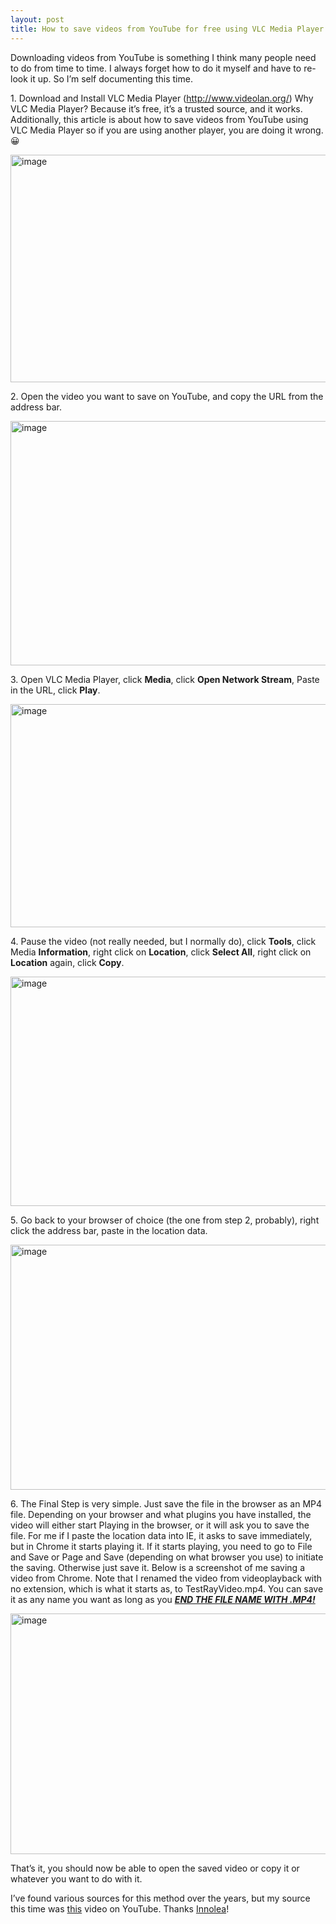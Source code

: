 ```yaml
---
layout: post
title: How to save videos from YouTube for free using VLC Media Player in six easy steps
---
```


<p>Downloading videos from YouTube is something I think many people need to do from time to time. I always forget how to do it myself and have to re-look it up. So I’m self documenting this time. </p>
<p>1. Download and Install VLC Media Player (<a title="http://www.videolan.org/" target="_blank" href="http://www.videolan.org/">http://www.videolan.org/</a>) Why VLC Media Player? Because it’s free, it’s a trusted source, and it works. Additionally, this article is about how to save videos from YouTube using VLC Media Player so if you are using another player, you are doing it wrong. 😀</p>
<p><a rel="lightbox" href="http://www.drowningintechnicaldebt.com/images/www_drowningintechnicaldebt_com/RoyAshbrook/Windows-Live-Writer/How-to-save-a-video-from-youtube-for-fre_A4A3/image_2.png"><img style="BACKGROUND-IMAGE: none; BORDER-BOTTOM: 0px; BORDER-LEFT: 0px; PADDING-LEFT: 0px; PADDING-RIGHT: 0px; DISPLAY: inline; BORDER-TOP: 0px; BORDER-RIGHT: 0px; PADDING-TOP: 0px" title="image" border="0" alt="image" width="604" height="364" src="http://www.drowningintechnicaldebt.com/images/www_drowningintechnicaldebt_com/RoyAshbrook/Windows-Live-Writer/How-to-save-a-video-from-youtube-for-fre_A4A3/image_thumb.png" /></a></p>
<p>2. Open the video you want to save on YouTube, and copy the URL from the address bar.</p>
<p><a rel="lightbox" href="http://www.drowningintechnicaldebt.com/images/www_drowningintechnicaldebt_com/RoyAshbrook/Windows-Live-Writer/How-to-save-a-video-from-youtube-for-fre_A4A3/image_4.png"><img style="BACKGROUND-IMAGE: none; BORDER-BOTTOM: 0px; BORDER-LEFT: 0px; PADDING-LEFT: 0px; PADDING-RIGHT: 0px; DISPLAY: inline; BORDER-TOP: 0px; BORDER-RIGHT: 0px; PADDING-TOP: 0px" title="image" border="0" alt="image" width="604" height="391" src="http://www.drowningintechnicaldebt.com/images/www_drowningintechnicaldebt_com/RoyAshbrook/Windows-Live-Writer/How-to-save-a-video-from-youtube-for-fre_A4A3/image_thumb_1.png" /></a></p>
<p>3. Open VLC Media Player, click <strong>Media</strong>, click <strong>Open Network Stream</strong>, Paste in the URL, click <strong>Play</strong>.</p>
<p><a rel="lightbox" href="http://www.drowningintechnicaldebt.com/images/www_drowningintechnicaldebt_com/RoyAshbrook/Windows-Live-Writer/How-to-save-a-video-from-youtube-for-fre_A4A3/image_6.png"><img style="BACKGROUND-IMAGE: none; BORDER-BOTTOM: 0px; BORDER-LEFT: 0px; PADDING-LEFT: 0px; PADDING-RIGHT: 0px; DISPLAY: inline; BORDER-TOP: 0px; BORDER-RIGHT: 0px; PADDING-TOP: 0px" title="image" border="0" alt="image" width="604" height="357" src="http://www.drowningintechnicaldebt.com/images/www_drowningintechnicaldebt_com/RoyAshbrook/Windows-Live-Writer/How-to-save-a-video-from-youtube-for-fre_A4A3/image_thumb_2.png" /></a></p>
<p>4. Pause the video (not really needed, but I normally do), click <strong>Tools</strong>, click Media <strong>Information</strong>, right click on <strong>Location</strong>, click <strong>Select All</strong>, right click on <strong>Location</strong> again, click <strong>Copy</strong>.</p>
<p><a rel="lightbox" href="http://www.drowningintechnicaldebt.com/images/www_drowningintechnicaldebt_com/RoyAshbrook/Windows-Live-Writer/How-to-save-a-video-from-youtube-for-fre_A4A3/image_8.png"><img style="BACKGROUND-IMAGE: none; BORDER-BOTTOM: 0px; BORDER-LEFT: 0px; PADDING-LEFT: 0px; PADDING-RIGHT: 0px; DISPLAY: inline; BORDER-TOP: 0px; BORDER-RIGHT: 0px; PADDING-TOP: 0px" title="image" border="0" alt="image" width="954" height="367" src="http://www.drowningintechnicaldebt.com/images/www_drowningintechnicaldebt_com/RoyAshbrook/Windows-Live-Writer/How-to-save-a-video-from-youtube-for-fre_A4A3/image_thumb_3.png" /></a></p>
<p>5. Go back to your browser of choice (the one from step 2, probably), right click the address bar, paste in the location data.</p>
<p><a rel="lightbox" href="http://www.drowningintechnicaldebt.com/images/www_drowningintechnicaldebt_com/RoyAshbrook/Windows-Live-Writer/How-to-save-a-video-from-youtube-for-fre_A4A3/image_10.png"><img style="BACKGROUND-IMAGE: none; BORDER-BOTTOM: 0px; BORDER-LEFT: 0px; PADDING-LEFT: 0px; PADDING-RIGHT: 0px; DISPLAY: inline; BORDER-TOP: 0px; BORDER-RIGHT: 0px; PADDING-TOP: 0px" title="image" border="0" alt="image" width="604" height="392" src="http://www.drowningintechnicaldebt.com/images/www_drowningintechnicaldebt_com/RoyAshbrook/Windows-Live-Writer/How-to-save-a-video-from-youtube-for-fre_A4A3/image_thumb_4.png" /></a></p>
<p>6. The Final Step is very simple. Just save the file in the browser as an MP4 file. Depending on your browser and what plugins you have installed, the video will either start Playing in the browser, or it will ask you to save the file. For me if I paste the location data into IE, it asks to save immediately, but in Chrome it starts playing it. If it starts playing, you need to go to File and Save or Page and Save (depending on what browser you use) to initiate the saving. Otherwise just save it. Below is a screenshot of me saving a video from Chrome. Note that I renamed the video from videoplayback with no extension, which is what it starts as, to TestRayVideo.mp4. You can save it as any name you want as long as you <strong><u><em>END THE FILE NAME WITH .MP4!</em></u></strong></p>
<p><a rel="lightbox" href="http://www.drowningintechnicaldebt.com/images/www_drowningintechnicaldebt_com/RoyAshbrook/Windows-Live-Writer/How-to-save-a-video-from-youtube-for-fre_A4A3/image_12.png"><img style="BACKGROUND-IMAGE: none; BORDER-BOTTOM: 0px; BORDER-LEFT: 0px; PADDING-LEFT: 0px; PADDING-RIGHT: 0px; DISPLAY: inline; BORDER-TOP: 0px; BORDER-RIGHT: 0px; PADDING-TOP: 0px" title="image" border="0" alt="image" width="954" height="385" src="http://www.drowningintechnicaldebt.com/images/www_drowningintechnicaldebt_com/RoyAshbrook/Windows-Live-Writer/How-to-save-a-video-from-youtube-for-fre_A4A3/image_thumb_5.png" /></a></p>
<p>That’s it, you should now be able to open the saved video or copy it or whatever you want to do with it.</p>
<p>I’ve found various sources for this method over the years, but my source this time was <a target="_blank" href="http://www.youtube.com/watch?v=XU2erJtDZuc">this</a> video on YouTube. Thanks <a target="_blank" href="http://www.youtube.com/user/Innolea">Innolea</a>!</p>